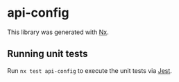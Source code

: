 # api-config

This library was generated with [Nx](https://nx.dev).

## Running unit tests

Run `nx test api-config` to execute the unit tests via [Jest](https://jestjs.io).
